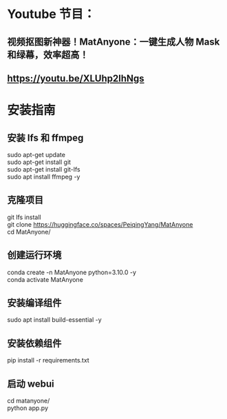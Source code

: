 # Youtube 节目：
## 视频抠图新神器！MatAnyone：一键生成人物 Mask 和绿幕，效率超高！
## https://youtu.be/XLUhp2lhNgs

# 安装指南



## 安装 lfs 和 ffmpeg 
sudo apt-get update  
sudo apt-get install git  
sudo apt-get install git-lfs  
sudo apt install ffmpeg -y  


## 克隆项目
git lfs install  
git clone https://huggingface.co/spaces/PeiqingYang/MatAnyone  
cd MatAnyone/  
## 创建运行环境
conda create -n MatAnyone python=3.10.0 -y    
conda activate MatAnyone  

## 安装编译组件
sudo apt install build-essential -y  
## 安装依赖组件
pip install -r requirements.txt  

## 启动 webui
cd matanyone/  
python app.py  







